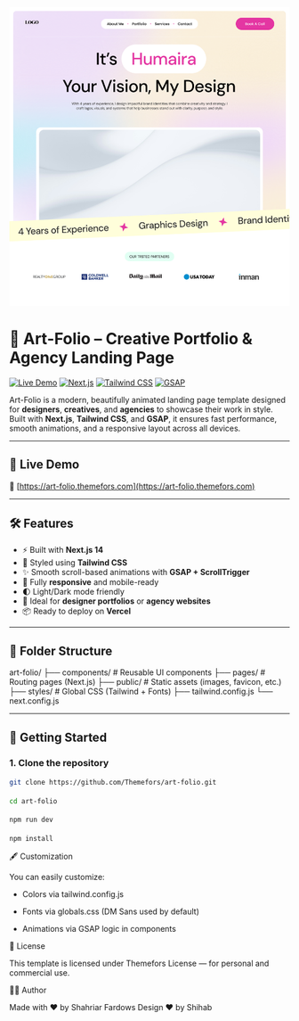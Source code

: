 ![Screenshot](./public/Landing-page.png)


# 🎨 Art-Folio – Creative Portfolio & Agency Landing Page

[![Live Demo](https://img.shields.io/badge/Live-Demo-blue)](https://art-folio.themefos.com)
[![Next.js](https://img.shields.io/badge/Built%20With-Next.js-000?logo=next.js)](https://nextjs.org/)
[![Tailwind CSS](https://img.shields.io/badge/Styled%20With-TailwindCSS-38B2AC?logo=tailwindcss)](https://tailwindcss.com/)
[![GSAP](https://img.shields.io/badge/Animated%20With-GSAP-88CE02?logo=greensock)](https://greensock.com/gsap/)

Art-Folio is a modern, beautifully animated landing page template designed for **designers**, **creatives**, and **agencies** to showcase their work in style. Built with **Next.js**, **Tailwind CSS**, and **GSAP**, it ensures fast performance, smooth animations, and a responsive layout across all devices.

---

## 🚀 Live Demo

🔗 [https://art-folio.themefors.com](https://art-folio.themefors.com)

---

## 🛠️ Features

- ⚡ Built with **Next.js 14**
- 💨 Styled using **Tailwind CSS**
- ✨ Smooth scroll-based animations with **GSAP + ScrollTrigger**
- 🎯 Fully **responsive** and mobile-ready
- 🌓 Light/Dark mode friendly
- 🎨 Ideal for **designer portfolios** or **agency websites**
- 📦 Ready to deploy on **Vercel**

---

## 📁 Folder Structure

art-folio/
├── components/ # Reusable UI components
├── pages/ # Routing pages (Next.js)
├── public/ # Static assets (images, favicon, etc.)
├── styles/ # Global CSS (Tailwind + Fonts)
├── tailwind.config.js
└── next.config.js


---

## 🚀 Getting Started

### 1. Clone the repository

```bash
git clone https://github.com/Themefors/art-folio.git

cd art-folio

npm run dev

npm install

```

🖋 Customization

You can easily customize:

- Colors via tailwind.config.js

- Fonts via globals.css (DM Sans used by default)

- Animations via GSAP logic in components

📃 License

This template is licensed under Themefors License — for personal and commercial use.

🙋‍♂️ Author

Made with ❤️ by Shahriar Fardows
Design ❤️ by Shihab 
